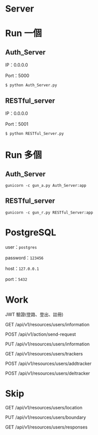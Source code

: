 # Server
# Run 一個
## Auth_Server
IP：0.0.0.0

Port：5000
```
$ python Auth_Server.py
```

## RESTful_server
IP：0.0.0.0

Port：5001
```
$ python RESTful_Server.py
```

# Run 多個
## Auth_Server
```
gunicorn -c gun_a.py Auth_Server:app
```

## RESTful_server
```
gunicorn -c gun_r.py RESTful_Server:app
```

# PostgreSQL
user：```postgres```

password：```123456```

host：```127.0.0.1```

port：```5432```




# Work
JWT 驗證(登路、登出、註冊)

GET /api/v1/resources/users/information

POST /api/v1/action/send-request

PUT /api/v1/resources/users/information

GET /api/v1/resources/users/trackers 

POST /api/v1/resources/users/addtracker 

POST /api/v1/resources/users/deltracker 

# Skip
GET /api/v1/resources/users/location

PUT /api/v1/resources/users/boundary

GET /api/v1/resources/users/responses